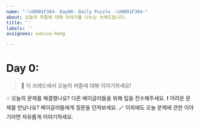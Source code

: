 ```yaml
---
name: "-\U0001F384- Day00: Daily Puzzle -\U0001F384-"
about: 오늘의 퍼즐에 대해 이야기를 나누는 쓰레드입니다.
title: ''
labels: ''
assignees: eunice-hong

---
```


# Day 0: <!-- 오늘의 퍼즐  제목을 넣어주세요. --> 

> 🥯 이 쓰레드에서 오늘의 퍼즐에 대해 이야기하세요!

💡 오늘의 문제를 해결했나요? 다른 베이글러들을 위해 팁을 전수해주세요.
❗️ 어려운 문제를 만났나요? 베이글러들에게 질문을 던져보세요.
🪄 이외에도 오늘 문제에 관한 이야기라면 자유롭게 이야기하세요.
